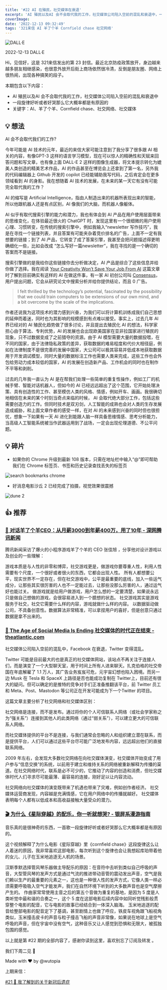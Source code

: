 ```yaml
---
title: '#22 AI 在殖民，社交媒体在衰退'
excerpt: 'AI 殖民以及AI 会不会取代我的工作，社交媒体公司陷入空前的混乱和衰退中，一段旋律好听或者好哭那么它大概率都是有原因的'
coverImage:
date: '2022-12-13 09:32:49'
tags: '321来信 AI 羊了个羊 Cornfield chase 社交网络'
---
```


![DALL·E](https://assets.wuxinhua.com/newsletter/assets/22-ai.png "DALL·E")

2022-12-13 DALL·E

Hi，见信好，这是 321来信发出的第 23 封信。最近北京防疫政策放开，身边越来越多朋友相继感染，也很意外放开后街上商场依然很冷清，反倒是朋友圈、网络上很热闹，出现各种搞笑的段子。

本期包含以下内容：

- AI 殖民以及AI 会不会取代我的工作，社交媒体公司陷入空前的混乱和衰退中
- 一段旋律好听或者好哭那么它大概率都是有原因的
- 关键字：AI、羊了个羊、Cornfield chase、社交网络、社交媒体

## 💡 想法

AI 会不会取代我们的工作?

今年可能是 AI 技术的元年，最近的来信大家可能注意到了我分享了很多跟 AI 相关的内容，有像GPT-3 这样的语言学习模型，现在可以惊人的精确性和天赋来回答问题和写文章，也有像上面 DALL-E 2 这样的图像生成器，将文本提示转化为媲美人类创造的精美艺术作品，AI 的作品甚至在博览会上还拿到了第一名，另外我的代码编辑器上 Github 开发的 copilot 已经能辅助我写代码，之后肯定会在更多领域看到 AI 的身影。我在想随着 AI 技术的发展，在未来的某一天它有没有可能完全取代我的工作？

AI 的缩写是 Artificial Intelligence，指由人制造出来的机器所表现出来的智能，所以他跟机器人还是有点区别，AI 像我们的大脑，而机器人像躯体。

AI 似乎有取代搜索引擎的能力和潜力，我也有体会到 AI 产品在用户使用层面带来的思维变化，在体验最近很火的 ChatGPT 时，发现这里有一个很细微的用户使用心理、习惯转变，在传统的搜索引擎中，例如我输入“newsletter 写作技巧”，我是在寻找一个链接列表，并且答案有可能夹杂着竞价排名的广告，上面不一定有我想要的链接；到了 AI 产品，它转变了成了答案引擎，我甚至会把问题描述得更明确细化一些，比如会改成 “怎么写好一篇newsletter”，我在寻找的是一个确切的答案而不是链接。

搜索引擎做的是我给你这些链接你去分析做决定，AI 产品是综合了这些信息并给你做了选择。我在阅读 [Your Creativity Won’t Save Your Job From AI](https://www.theatlantic.com/newsletters/archive/2022/12/why-the-rise-of-ai-is-the-most-important-story-of-the-year/672308/) 这篇文章时了解到目前确实有这样的 AI 在做这件事，有一家 AI 初创公司叫 [Consensus](https://consensus.app/search/)，用户提出问题，它会从研究论文中搜索分析并给你提供结论，而且 0 广告。

> I felt thrilled by the technology’s potential, fascinated by the possibility that we could train computers to be extensions of our own mind, and a bit overcome by the scale of the implications.

作者还说我为这项技术的潜力感到兴奋，为我们可以将计算机训练成我们自己思想的延伸而着迷，同时也为其影响的规模感到有点难以接受。事实上，过去几年 AI 界已经对的 AI 殖民化趋势做了很多讨论，并且提出去殖民化 AI 的想法，科学家担心由于算法、专利优势，AI 的发展也会出现欧美国家在亚非拉国家进行殖民的现象，只不过数据变成了之前猎夺的资源。由于 AI 模型需要大量的数据投喂，在不同的国家，由于法律隐私政策的差异，获取数据的难易程度和代价大相径庭，例如在法律制度不是很完善的发展中国家，大公司可以极其容易并低成本地获取数据用于开发调试模型，同时大量的数据标注工作也需要人类来完成，这些工作也会外包给劳动力成本较低的国家，AI 的发展在创造新产品、工作机会的同时也在制作不平等和剥削。

过去的几年我一直认为 AI 是在帮我们处理一些简单的重复性操作，例如工厂的机械手臂、智能对话机器人，但如今的 AI 已经远远超出了这个范围，它开始处理决策、具有创造性的工作、甚至模仿人类的风格、情感，例如开车、画画。我很确切地相信在未来的某个时刻当奇点来临的时候， AI 会取代绝大部分工作，包括这些需要创造力的工作。但同时技术是双刃剑，人工智能的成熟也会对人类的生存发展造成威胁，和上面文章作者的感受一样，在对 AI 的未来感到兴奋的同时但也很担忧，想象一下如果有一天 AI 进化到能跟人脑一样具备思维情感、思考分析能力，当高级人工智能系统被当作武器运用到了战场，一定会出现伦理道德、不公平问题。

## 💡 碎片

- 如果你的 Chrome 升级到最新 108 版本，只需在地址栏中输入“@”即可帮助我们在 Chrome 标签页、书签和历史记录查找丢失的标签页 [](https://blog.google/products/chrome/search-your-tabs-bookmarks-and-history-in-the-chrome-address-bar/)

![search bookmarks chrome](https://assets.wuxinhua.com/newsletter/assets/22-chrome.gif "search bookmarks chrome")

- 好消息电影沙丘 2 已经完成了拍摄，视觉效果很震撼

![dune 2](https://assets.wuxinhua.com/newsletter/assets/22-dune.png "dune 2")

## 👍 推荐

### [📃 对话羊了个羊CEO：从月薪3000到年薪400万，用了10年 - 深网腾讯新闻](https://mp.weixin.qq.com/s/FS4wiGx3qetKb6h0Z1EjnQ)

腾讯新闻采访了爆火的小程序游戏羊了个羊的 CEO 张佳旭 ，分享他对设计游戏以及创业的一些理解：

 游戏本质是与人性的非零和博弈，社交游戏更是，做游戏你要尊重人性，利用人性需要有个尺度，一个很好或者很火的东西，它都会出现人性。
所有人都想要公平，现实世界不一定存在，但在社交游戏中，公平是最重要的底线，加入一些运气成分，让那些其实很厉害的人也不一定能过去，让那些没那么厉害的人，通过运气好也能过关。
做游戏就是给用户做游戏，用户怎么想的一定要清楚，如果说永远只是做自己想做的游戏，会很容易进入到一个臆想的状态。
社交游戏其实是游戏服务于社交，社交它需要什么样的内容，游戏就做什么样的内容。
以数据驱动做公司，不具备创意性。数据算法非常精准，可以拿捏用户的喜好，但是创意只通过数据是拿不出来的。

### [📃 The Age of Social Media Is Ending 社交媒体的时代正在结束 - theatlantic.com](https://www.theatlantic.com/technology/archive/2022/11/twitter-facebook-social-media-decline/672074/)

社交媒体公司陷入空前的混乱中，Facebook 在衰退，Twitter 变得混乱。

Twitter 可能是目前最大的也是真正的社交媒体网站，该站点不再关注于连接人们，而是演变了一个大型聊天室，用于时间上所有人进来聊天。扎克伯格的社交帝国在年底解雇了 1.1 万人，其广告业务岌岌可危，元宇宙幻想也陷入困境。而另一边 Musk 在 Tesla 和 SpaceX 上路径是否也能成功复制在 Twitter上，目前还有很大的疑问。但可以确定的是推特的竞争对手们正准备推翻该平台，前 Twitter 员工和 Meta、Post、Mastodon 等公司正在开发可能成为下一个Twitter 的项目。

这篇文章主要分析了社交网络和社交媒体区别：

社交网络是连接，而不是发布。通过将你的个人可信联系人网络（或社会学家称之为“强关系”）连接到其他人的此类网络（通过“弱关系”），可以建立更大的可信联系人网络。

而社交媒体提供的平台不是连接，与我们通常会忽略的人和组织建立潜在联系，而是提供平台，人们可以通过这些平台尽可能广泛地发布内容，远远超出他们的直接联系网络。

2009 年左右，会发现大多数社交网络在向社交媒体演变，社交媒体开始变成了用户参与“信息交换”的系统，以前用于建立和维持关系的网络被重新解释为传播的渠道。在社交网络时代，联系是必不可少的，它推动了内容的创造和消费，但社交媒体时代人们寻求尽可能最薄、最容易的连接，刚好足以让内容流动。

社交网络向社交媒体的演变既带来了机遇也带来了灾难，例如创作者经济。
社交媒体运营商发现，内容越是充满情感，它在用户网络中的传播就越好。
社交媒体表明每个人都有以低成本和高收益接触大量受众的潜力。

### [🎬 为什么《星际穿越》的配乐，你一听就想哭? - 银屏系漫游指南](https://www.bilibili.com/video/BV1524y1k787/)

音乐真的是很神奇的东西，一首歌一段旋律好听或者好哭那么它大概率都是有原因的。

这个视频解释了为什么电影《星际穿越》里《cornfield chase》这段旋律这么让人着迷的原因，我非常喜欢这部电影，每次听到这个旋律也会让我想起库珀带着他的女儿、儿子在玉米地追逐无人机的场景。

汉斯季默选择管风琴乐器做主导配乐的原因：在音符中去听到类似自己呼吸的声音，大型管风琴的发声方式是通过气流的推进带动音管的震动发出声音，空气是我们赖以生产的最重要的元素之一，这也是一种很人性的发声方式，它像人类一样必须需要呼吸吸入空气才能发声，我们在自然环境下听到的大多数声音也是空气摩擦产生的。
作曲家常常使用主音之后的第五个音做为重复的基地，是因为 5 度是人类听觉中最和谐的合奏之一，这个 5 度在这部电影后续内容中如同听觉残影般贯穿整个电影的配音，它与电影的故事已经结合到一体深入脑海。
玉米地追逐的配音给整部电影的配音定下了基调，甚至剧情上也做了呼应，铁皮车视角跟飞船视角类似，玉米撞击皮卡的声音与粒子撞击飞船的声音非常像，如果说在地球上是空气呼吸的声音，但在宇宙中没有空气，这种音乐又让人感觉到恐惧和无限大，被孤独包围的感觉。

以上就是第 #22 期的全部内容了，感谢你读到这里，喜欢别忘了订阅及转发 。

我们下周二见 👋

Made with ❤️ by @wutopia

上期来信：

[#21 🐑 我了解到的关于新冠后遗症](https://321laixin.zhubai.love/posts/2211604798892752896)
